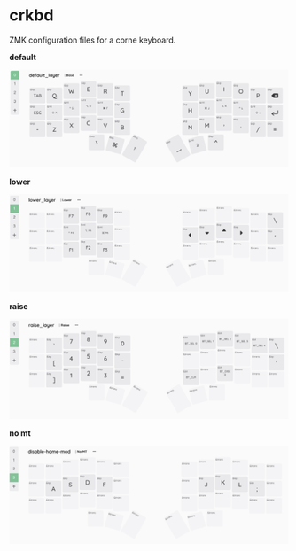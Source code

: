 # crkbd

ZMK configuration files for a corne keyboard.

**default**

![default_layer](./img/default_layer.png)

**lower**

![lower](./img/lower.png)

**raise**

![raise](./img/raise.png)

**no mt**

![No MT](./img/nomt.png)
